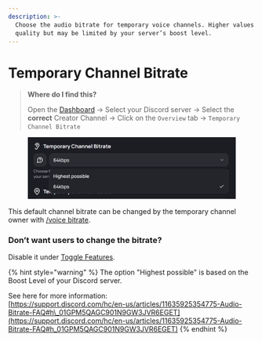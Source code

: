 ```yaml
---
description: >-
  Choose the audio bitrate for temporary voice channels. Higher values improve
  quality but may be limited by your server’s boost level.
---
```


# Temporary Channel Bitrate

> **Where do I find this?**
>
> Open the [Dashboard](https://tempvoice.xyz/dashboard) -> Select your Discord server -> Select the **correct** Creator Channel -> Click on the `Overview` tab -> `Temporary Channel Bitrate` &#x20;

<figure><img src="../../.gitbook/assets/image (71).png" alt=""><figcaption></figcaption></figure>

This default channel bitrate can be changed by the temporary channel owner with [/voice bitrate](../../commands/voice/bitrate.md).&#x20;

### Don’t want users to change the bitrate?

Disable it under [Toggle Features](../moderation/features.md).

{% hint style="warning" %}
The option "Highest possible" is based on the Boost Level of your Discord server.

See here for more information:\
[https://support.discord.com/hc/en-us/articles/11635925354775-Audio-Bitrate-FAQ#h\_01GPM5QAGC901N9GW3JVR6EGET](https://support.discord.com/hc/en-us/articles/11635925354775-Audio-Bitrate-FAQ#h_01GPM5QAGC901N9GW3JVR6EGET)
{% endhint %}
